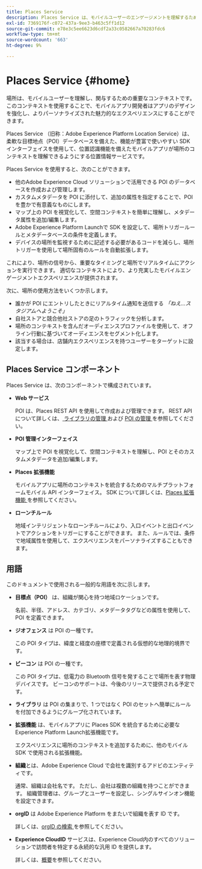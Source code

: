 ```yaml
---
title: Places Service
description: Places Service は、モバイルユーザーのエンゲージメントを理解するための重要なコンテキストです。 このコンテキストを使用することで、モバイルアプリ開発者はアプリのデザインを強化し、よりパーソナライズされた魅力的なエクスペリエンスにすることができます。
exl-id: 7369176f-c072-437a-9ee3-b463c5ff1d12
source-git-commit: e78e3c5ee6623d6cdf2a33c0582667a70283fdc6
workflow-type: tm+mt
source-wordcount: '663'
ht-degree: 9%

---
```


# Places Service {#home}

場所は、モバイルユーザーを理解し、関与するための重要なコンテキストです。 このコンテキストを使用することで、モバイルアプリ開発者はアプリのデザインを強化し、よりパーソナライズされた魅力的なエクスペリエンスにすることができます。

Places Service （旧称：Adobe Experience Platform Location Service）は、柔軟な目標地点（POI）データベースを備えた、機能が豊富で使いやすい SDK インターフェイスを使用して、位置認識機能を備えたモバイルアプリが場所のコンテキストを理解できるようにする位置情報サービスです。

Places Service を使用すると、次のことができます。

* 他のAdobe Experience Cloud ソリューションで活用できる POI のデータベースを作成および管理します。
* カスタムメタデータを POI に添付して、追加の属性を指定することで、POI を豊かで有意義なものにします。
* マップ上の POI を視覚化して、空間コンテキストを簡単に理解し、メタデータ属性を追加/編集します。
* Adobe Experience Platform Launchで SDK を設定して、場所トリガールールとメタデータベースの条件を定義します。
* デバイスの場所を監視するために記述する必要があるコードを減らし、場所トリガーを使用して場所固有のルールを自動拡張します。

これにより、場所の信号から、重要なタイミングと場所でリアルタイムにアクションを実行できます。 適切なコンテキストにより、より充実したモバイルエンゲージメントエクスペリエンスが提供されます。

次に、場所の使用方法をいくつか示します。

* 誰かが POI にエントリしたときにリアルタイム通知を送信する *「ねえ…スタジアムへようこそ」*
* 自社ストアと競合他社ストアの足のトラフィックを分析します。
* 場所のコンテキストを含んだオーディエンスプロファイルを使用して、オフライン行動に基づいてオーディエンスをセグメント化します。
* 該当する場合は、店舗内エクスペリエンスを持つユーザーをターゲットに設定します。

## Places Service コンポーネント

Places Service は、次のコンポーネントで構成されています。

* **Web サービス**

  POI は、Places REST API を使用して作成および管理できます。 REST API について詳しくは、[ ライブラリの管理 ](/help/web-service-api/api-usage/manage-libraries/manage-libraries.md) および [POI の管理 ](/help/web-service-api/api-usage/manage-pois/manage-pois.md) を参照してください。

* **POI 管理インターフェイス**

  マップ上で POI を視覚化して、空間コンテキストを理解し、POI とそのカスタムメタデータを追加/編集します。

* **Places 拡張機能**

  モバイルアプリに場所のコンテキストを統合するためのマルチプラットフォームモバイル API インターフェイス。 SDK について詳しくは、[Places 拡張機能 ](/help/places-ext-aep-sdks/places-extension/places-extension.md) を参照してください。

* **ローンチルール**

  地域インテリジェントなローンチルールにより、入口イベントと出口イベントでアクションをトリガーにすることができます。 また、ルールでは、条件で地域属性を使用して、エクスペリエンスをパーソナライズすることもできます。

## 用語

このドキュメントで使用される一般的な用語を次に示します。

* **目標点（POI）** は、組織が関心を持つ地域ロケーションです。

  名前、半径、アドレス、カテゴリ、メタデータタグなどの属性を使用して、POI を定義できます。

* **ジオフェンス** は POI の一種です。

  この POI タイプは、緯度と経度の座標で定義される仮想的な地理的境界です。

* **ビーコン** は POI の一種です。

  この POI タイプは、低電力の Bluetooth 信号を発することで場所を表す物理デバイスです。 ビーコンのサポートは、今後のリリースで提供される予定です。

* **ライブラリ** は POI の集まりで、1 つではなく POI のセットへ簡単にルールを付加できるようにグループ化されています。

* **拡張機能** は、モバイルアプリに Places SDK を統合するために必要なExperience Platform Launch拡張機能です。

  エクスペリエンスに場所のコンテキストを追加するために、他のモバイル SDK で使用される拡張機能。

* **組織**&#x200B;とは、Adobe Experience Cloud で会社を識別するアドビのエンティティです。

  通常、組織は会社名です。 ただし、会社は複数の組織を持つことができます。 組織管理者は、グループとユーザーを設定し、シングルサインオン機能を設定できます。

* **orgID** は Adobe Experience Platform をまたいで組織を表す ID です。

  詳しくは、[orgID の検索 ](https://forums.adobe.com/thread/2339895) を参照してください。

* **Experience CloudID** サービスは、Experience Cloud内のすべてのソリューションで訪問者を特定する永続的な汎用 ID を提供します。

  詳しくは、[概要](https://experienceleague.adobe.com/docs/id-service/using/intro/overview.html?lang=ja)を参照してください。

